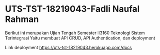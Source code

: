 # UTS-TST-18219043-Fadli Naufal Rahman

Berikut ini merupakan Ujian Tengah Semester II3160 Teknologi Sistem Terintegrasi
Yaitu membuat API CRUD, API Authentication, dan deployment

Link deployment https://uts-tst-18219043.herokuapp.com/docs
